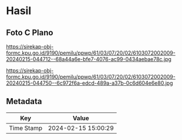# Hasil

## Foto C Plano

https://sirekap-obj-formc.kpu.go.id/9190/pemilu/ppwp/61/03/07/20/02/6103072002009-20240215-044712--68a44a6e-bfe7-4076-ac99-0434aebae78c.jpg

https://sirekap-obj-formc.kpu.go.id/9190/pemilu/ppwp/61/03/07/20/02/6103072002009-20240215-044750--6c972f6a-edcd-489a-a37b-0c6d604e6e80.jpg


## Metadata

| Key        | Value               |
| ---------- | ------------------- |
| Time Stamp | 2024-02-15 15:00:29 |



